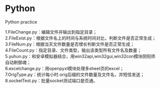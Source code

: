 # Python
Python practice

1.FileChange.py：编辑文件并输出到指定目录；<br/>
2.FileExist.py：根据文件名上的时间与系统时间对比，判断文件是否正常生成；<br/>
3.FileNum.py：根据当天文件数量是否增长判断文件是否正常生成；<br/>
4.FileCount.py：指定目录、文件类型，输出该类型所有文件名及数量；<br/>
5.yuhun.py：和安卓模拟器结合，用win32api,win32gui,win32con模块阴阳师自动刷御魂；<br/>
6.excelchange.py：用openpyxl模块处理多sheet页的excel；<br/>
7.OrigType.py：统计每小时.orig后缀的文件数量及文件名，并短信发送；<br/>
8.socketTest.py：批量socket测试端口是否通。
